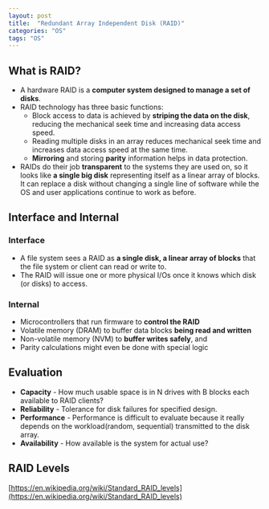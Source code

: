 ```yaml
---
layout: post
title:  "Redundant Array Independent Disk (RAID)"
categories: "OS"
tags: "OS"
---
```


## What is RAID?

- A hardware RAID is a **computer system designed to manage a set of disks**.
- RAID technology has three basic functions:
  - Block access to data is achieved by **striping the data on the disk**, reducing the mechanical seek time and increasing data access speed.
  - Reading multiple disks in an array reduces mechanical seek time and increases data access speed at the same time.
  - **Mirroring** and storing **parity** information helps in data protection.
- RAIDs do their job **transparent** to the systems they are used on, so it looks like **a single big disk** representing itself as a linear array of blocks. It can replace a disk without changing a single line of software while the OS and user applications continue to work as before.

## Interface and Internal

### Interface

- A file system sees a RAID as **a single disk, a linear array of blocks** that the file system or client can read or write to.
- The RAID will issue one or more physical I/Os once it knows which disk (or disks) to access.

### Internal

- Microcontrollers that run firmware to **control the RAID**
- Volatile memory (DRAM) to buffer data blocks **being read and written**
- Non-volatile memory (NVM) to **buffer writes safely**, and
- Parity calculations might even be done with special logic

## Evaluation

- **Capacity** - How much usable space is in N drives with B blocks each available to RAID clients?
- **Reliability** - Tolerance for disk failures for specified design.
- **Performance** - Performance is difficult to evaluate because it really depends on the workload(random, sequential) transmitted to the disk array.
- **Availability** - How available is the system for actual use?

## RAID Levels

[https://en.wikipedia.org/wiki/Standard_RAID_levels](https://en.wikipedia.org/wiki/Standard_RAID_levels)
